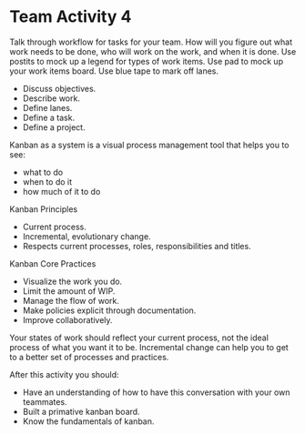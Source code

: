 # Team Activity 4

Talk through workflow for tasks for your team. How will you figure out what work needs to be done, who will work on the work, and when it is done. Use postits to mock up a legend for types of work items. Use pad to mock up your work items board. Use blue tape to mark off lanes. 

* Discuss objectives.
* Describe work.
* Define lanes.
* Define a task.
* Define a project.

Kanban as a system is a visual process management tool that helps you to see:

* what to do
* when to do it
* how much of it to do

Kanban Principles

* Current process.
* Incremental, evolutionary change.
* Respects current processes, roles, responsibilities and titles.

Kanban Core Practices

* Visualize the work you do.
* Limit the amount of WIP.
* Manage the flow of work.
* Make policies explicit through documentation.
* Improve collaboratively.

Your states of work should reflect your current process, not the ideal process of what you want it to be. Incremental change can help you to get to a better set of processes and practices.

After this activity you should:

* Have an understanding of how to have this conversation with your own teammates.
* Built a primative kanban board.
* Know the fundamentals of kanban.

